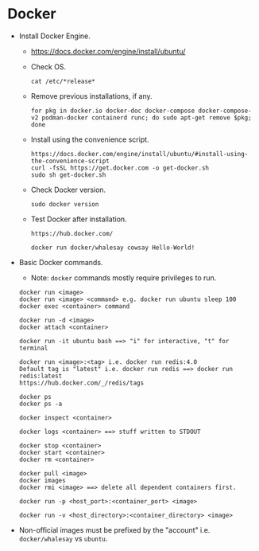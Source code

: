 # Docker
- Install Docker Engine.
  - https://docs.docker.com/engine/install/ubuntu/
  - Check OS.
    ```
    cat /etc/*release*
    ```

  - Remove previous installations, if any.
    ```
    for pkg in docker.io docker-doc docker-compose docker-compose-v2 podman-docker containerd runc; do sudo apt-get remove $pkg; done
    ```

  - Install using the convenience script.
    ```
    https://docs.docker.com/engine/install/ubuntu/#install-using-the-convenience-script
    curl -fsSL https://get.docker.com -o get-docker.sh
    sudo sh get-docker.sh
    ```

  - Check Docker version.
    ```
    sudo docker version
    ```

  - Test Docker after installation.
    ```
    https://hub.docker.com/

    docker run docker/whalesay cowsay Hello-World!
    ```

- Basic Docker commands.
  - Note: `docker` commands mostly require privileges to run.

  ```
  docker run <image>
  docker run <image> <command> e.g. docker run ubuntu sleep 100
  docker exec <container> command
  ```

  ```
  docker run -d <image>
  docker attach <container>
  ```

  ```
  docker run -it ubuntu bash ==> "i" for interactive, "t" for terminal
  ```

  ```
  docker run <image>:<tag> i.e. docker run redis:4.0
  Default tag is "latest" i.e. docker run redis ==> docker run redis:latest
  https://hub.docker.com/_/redis/tags
  ```

  ```
  docker ps
  docker ps -a
  ```

  ```
  docker inspect <container>
  ```
  
  ```
  docker logs <container> ==> stuff written to STDOUT
  ```

  ```
  docker stop <container>
  docker start <container>
  docker rm <container>
  ```
  
  ```
  docker pull <image>
  docker images
  docker rmi <image> ==> delete all dependent containers first.
  ```

  ```
  docker run -p <host_port>:<container_port> <image>
  ```

  ```
  docker run -v <host_directory>:<container_directory> <image>
  ```

- Non-official images must be prefixed by the "account" i.e. `docker/whalesay` vs `ubuntu`.
